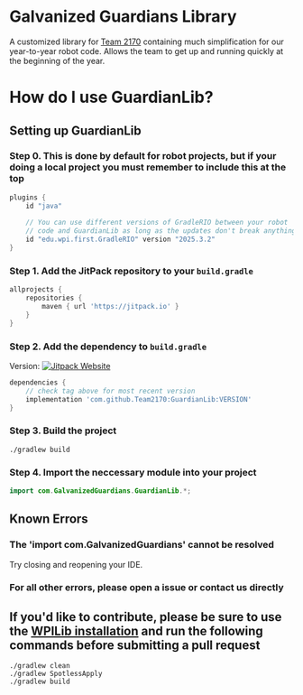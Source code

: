 # Galvanized Guardians Library

A customized library for [Team 2170](https://github.com/Team2170) containing much simplification for our year-to-year robot code. Allows the team to get up and running quickly at the beginning of the year.

# How do I use GuardianLib?

## Setting up GuardianLib

### Step 0. This is done by default for robot projects, but if your doing a local project you must remember to include this at the top
```gradle
plugins {
    id "java"
    
    // You can use different versions of GradleRIO between your robot
    // code and GuardianLib as long as the updates don't break anything
    id "edu.wpi.first.GradleRIO" version "2025.3.2"
}
```

### Step 1. Add the JitPack repository to your `build.gradle`

```gradle
allprojects {
    repositories {
        maven { url 'https://jitpack.io' }
    }
}
```

### Step 2. Add the dependency to `build.gradle`
 
 Version: [![Jitpack Website](https://jitpack.io/v/Team2170/GuardianLib.svg)](https://jitpack.io/#Team2170/GuardianLib)
```gradle
dependencies {
    // check tag above for most recent version
    implementation 'com.github.Team2170:GuardianLib:VERSION'
}
```

### Step 3. Build the project

```dos
./gradlew build
```

### Step 4. Import the neccessary module into your project

```java
import com.GalvanizedGuardians.GuardianLib.*;
```

## Known Errors

### The 'import com.GalvanizedGuardians' cannot be resolved

Try closing and reopening your IDE.

### For all other errors, please open a issue or contact us directly

## If you'd like to contribute, please be sure to use the [WPILib installation](https://docs.wpilib.org/en/stable/docs/zero-to-robot/step-2/wpilib-setup.html) and run the following commands before submitting a pull request

```dos
./gradlew clean
./gradlew SpotlessApply
./gradlew build
```
